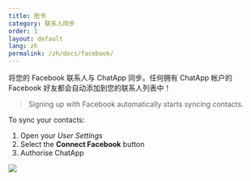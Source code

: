 ```yaml
---
title: 脸书
category: 联系人同步
order: 1
layout: default
lang: zh
permalink: /zh/docs/facebook/
---
```


将您的 Facebook 联系人与 ChatApp 同步。任何拥有 ChatApp 帐户的 Facebook 好友都会自动添加到您的联系人列表中！
> Signing up with Facebook automatically starts syncing contacts.

To sync your contacts:

1. Open your *User Settings*
2. Select the **Connect Facebook** button
3. Authorise ChatApp

![](//placehold.it/800x600)
